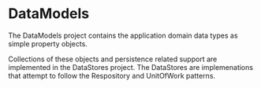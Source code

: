 ﻿# DataModels


The DataModels project contains the application domain data types as simple property objects.

Collections of these objects and persistence related support are implemented in the DataStores project. The DataStores are implemenations that attempt to follow the Respository and UnitOfWork patterns.

